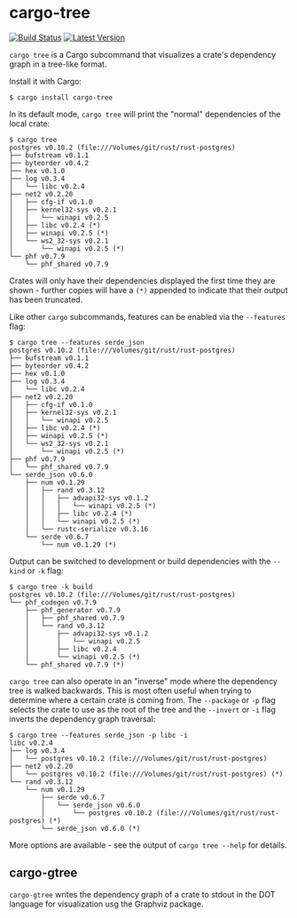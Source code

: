 # cargo-tree

[![Build Status](https://travis-ci.org/sfackler/cargo-tree.svg?branch=master)](https://travis-ci.org/sfackler/cargo-tree) [![Latest Version](https://img.shields.io/crates/v/cargo-tree.svg)](https://crates.io/crates/cargo-tree)

`cargo tree` is a Cargo subcommand that visualizes a crate's dependency graph
in a tree-like format.

Install it with Cargo:

```
$ cargo install cargo-tree
```

In its default mode, `cargo tree` will print the "normal" dependencies of the
local crate:

```
$ cargo tree
postgres v0.10.2 (file:///Volumes/git/rust/rust-postgres)
├── bufstream v0.1.1
├── byteorder v0.4.2
├── hex v0.1.0
├── log v0.3.4
│   └── libc v0.2.4
├── net2 v0.2.20
│   ├── cfg-if v0.1.0
│   ├── kernel32-sys v0.2.1
│   │   └── winapi v0.2.5
│   ├── libc v0.2.4 (*)
│   ├── winapi v0.2.5 (*)
│   └── ws2_32-sys v0.2.1
│       └── winapi v0.2.5 (*)
└── phf v0.7.9
    └── phf_shared v0.7.9
```

Crates will only have their dependencies displayed the first time they are
shown - further copies will have a `(*)` appended to indicate that their output
has been truncated.

Like other `cargo` subcommands, features can be enabled via the `--features`
flag:
```
$ cargo tree --features serde_json
postgres v0.10.2 (file:///Volumes/git/rust/rust-postgres)
├── bufstream v0.1.1
├── byteorder v0.4.2
├── hex v0.1.0
├── log v0.3.4
│   └── libc v0.2.4
├── net2 v0.2.20
│   ├── cfg-if v0.1.0
│   ├── kernel32-sys v0.2.1
│   │   └── winapi v0.2.5
│   ├── libc v0.2.4 (*)
│   ├── winapi v0.2.5 (*)
│   └── ws2_32-sys v0.2.1
│       └── winapi v0.2.5 (*)
├── phf v0.7.9
│   └── phf_shared v0.7.9
└── serde_json v0.6.0
    ├── num v0.1.29
    │   ├── rand v0.3.12
    │   │   ├── advapi32-sys v0.1.2
    │   │   │   └── winapi v0.2.5 (*)
    │   │   ├── libc v0.2.4 (*)
    │   │   └── winapi v0.2.5 (*)
    │   └── rustc-serialize v0.3.16
    └── serde v0.6.7
        └── num v0.1.29 (*)
```

Output can be switched to development or build dependencies with the `--kind`
or `-k` flag:

```
$ cargo tree -k build
postgres v0.10.2 (file:///Volumes/git/rust/rust-postgres)
└── phf_codegen v0.7.9
    ├── phf_generator v0.7.9
    │   ├── phf_shared v0.7.9
    │   └── rand v0.3.12
    │       ├── advapi32-sys v0.1.2
    │       │   └── winapi v0.2.5
    │       ├── libc v0.2.4
    │       └── winapi v0.2.5 (*)
    └── phf_shared v0.7.9 (*)
```

`cargo tree` can also operate in an "inverse" mode where the dependency tree is
walked backwards. This is most often useful when trying to determine where
a certain crate is coming from. The `--package` or `-p` flag selects the crate
to use as the root of the tree and the `--invert` or `-i` flag inverts the
dependency graph traversal:

```
$ cargo tree --features serde_json -p libc -i
libc v0.2.4
├── log v0.3.4
│   └── postgres v0.10.2 (file:///Volumes/git/rust/rust-postgres)
├── net2 v0.2.20
│   └── postgres v0.10.2 (file:///Volumes/git/rust/rust-postgres) (*)
└── rand v0.3.12
    └── num v0.1.29
        ├── serde v0.6.7
        │   └── serde_json v0.6.0
        │       └── postgres v0.10.2 (file:///Volumes/git/rust/rust-postgres) (*)
        └── serde_json v0.6.0 (*)
```

More options are available - see the output of `cargo tree --help` for details.

## cargo-gtree

`cargo-gtree` writes the dependency graph of a crate to stdout in the DOT language for visualization usg the Graphviz package.